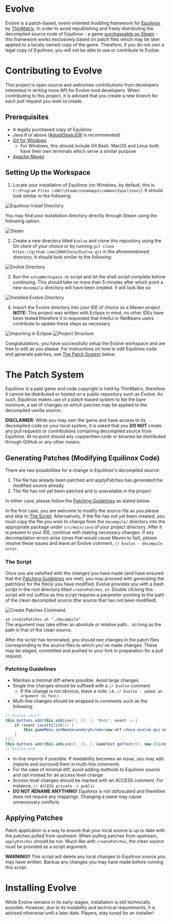 # Evolve
Evolve is a patch-based, event-oriented modding framework for [Equilinox](https://equilinox.com/) by [ThinMatrix](https://twitter.com/ThinMatrix/). In order to avoid republishing and freely distributing the decompiled source code of Equilinox - a game [purchaseable on Steam](https://store.steampowered.com/app/853550/) - this framework works exclusively based on patch files which may be later applied to a locally owned copy of the game. Therefore, if you do not own a legal copy of Equilinox, you will not be able to use or contribute to Evolve.

# Contributing to Evolve
This project is open source and welcomes contributions from developers interested in writing more API for Evolve mod developers. When contributing to this project, it is advised that you create a new branch for each pull request you wish to create.

## Prerequisites
- A legally purchased copy of Equilinox
- Java 8 or above ([AdoptOpenJDK](adoptopenjdk.net/) is recommended)
- [Git for Windows](https://git-scm.com/book/en/v2/Getting-Started-Installing-Git)
  * For Windows, this should include Git Bash. MacOS and Linux both have their own terminals which serve a similar purpose
- [Apache Maven](http://maven.apache.org/download.cgi)

## Setting Up the Workspace
1. Locate your installation of Equilinox (on Windows, by default, this is `C:\Program Files (x86)\Steam\steamapps\common\Equilinox\`). It should look similar to the following:

![Equilinox Install Directory](https://i.imgur.com/dzQolLM.png)

You may find your installation directory directly through Steam using the following option:

![Steam](https://i.imgur.com/s2Amope.png)

2. Create a new directory titled `Evolve` and clone this repository using the Git client of your choice or by running `git clone https://github.com/2008Choco/Evolve.git` in the aforementioned directory. It should look similar to the following:

![Evolve Directory](https://i.imgur.com/MjzI6Gk.png)

3. Run the `setupWorkspace.sh` script and let the shell script complete before continuing. This should take no more than 5 minutes after which point a new `decompile` directory will have been created. It will look like so:

![Installed Evolve Directory](https://i.imgur.com/A1tvc9F.png)

4. Import the Evolve directory into your IDE of choice as a Maven project. **NOTE:** This project was written with Eclipse in mind, no other IDEs have been tested therefore it is requested that IntelliJ or NetBeans users contribute to update these steps as necessary

![Importing in Eclipse](https://i.imgur.com/U7laokK.png)
![Project Structure](https://i.imgur.com/Id95wf1.png)

Congratulations, you have successfully setup the Evolve workspace and are free to edit as you please. For instructions on how to edit Equilinox code and generate patches, see [The Patch System](#The-Patch-System) below.

# The Patch System
Equilinox is a paid game and code copyright is held by ThinMatrix, therefore it cannot be distributed or hosted on a public repository such as Evolve. As such, Equilinox makes use of a patch-based system to list the bare minimum, a set of changes on which patches may be applied to the decompiled vanilla source.

**DISCLAIMER:** While you may own the game and have access to its decompiled code on your local system, it is asked that you **DO NOT** create any pull requests or contributions containing decompiled source from Equilinox. At no point should any copywritten code or binaries be distributed through GitHub or any other means.

## Generating Patches (Modifying Equilinox Code)
There are two possibilities for a change in Equilinox's decompiled source:
1. The file has already been patched and applyPatches has generated the modified source already
2. The file has not yet been patched and is unavailable in the project

In either case, please follow the [Patching Guidelines](#Patching-Guidelines) as stated below.

In the first case, you are welcome to modify the source file as you please and skip to [The Script](#The-Script). Alternatively, if the file has not yet been created, you must copy the file you wish to change from the `decompile/` directory into the appropriate package under `src/main/java` of your project directory. After it is present in your IDE, continue with making necessary changes. If any decompilation errors arise (ones that would cause Maven to fail), please resolve these issues and leave an Evolve comment, `// Evolve - decompile error`.

### The Script
Once you are satisfied with the changes you have made (and have ensured that the [Patching Guidelines](#Patching-Guidelines) are met), you may proceed with generating the patch(es) for the file(s) you have modified. Evolve provides you with a bash script in the root directory titled `createPatches.sh`. Double clicking this script will not suffice as this script requires a parameter pointing to the path of the clean decompiled source (the source that has not been modified).

![Create Patches Command](https://i.imgur.com/2kNT5y3.png)

`sh createPatches.sh "./decompile"`  
The argument may take either an absolute or relative path... so long as the path is that of the clean source.

After the script has terminated, you should see changes in the patch files corresponding to the source files to which you've made changes. These may be staged, committed and pushed to your fork in preparation for a pull request.

### Patching Guidelines
- Maintain a minimal diff where possible. Avoid large changes
- Single line changes should be suffixed with a `// Evolve` comment
  - If the change is not obvious, leave a note. i.e. `// Evolve - added an argument to foo()`
- Multi-line changes should be wrapped in comments such as the following:
```java
// Evolve start
this.buttons.add(this.addLine(7, 13, 2, "Mods", event -> {
    if (event.isLeftClick()) {
        this.gameMenu.setNewSecondaryScreen(new wtf.choco.evolve.gui.mods.ModPanelGui(gameMenu));
    }
}));
this.buttons.add(this.addLine(8, 15, 2, GameText.getText(6), new ClickListener() {
// Evolve end
```
- In-line imports if possible. If readability becomes an issue, you may add imports and surround them in multi-line comments
- For the sake of minimal diff, avoid adding methods to Equilinox source and opt instead for an access level change
- Access level changes should be marked with an ACCESS comment. For instance, `// ACCESS private -> public`
- **DO NOT RENAME ANYTHING!** Equilinox is not obfuscated and therefore does not require any mappings. Changing a name may cause unnecessary conflicts

## Applying Patches
Patch application is a way to ensure that your local source is up to date with the patches pulled from upstream. When pulling patches from upstream, `applyPatches` should be run. Much like with `createPatches`, the clean source must be provided as a script argument.

**WARNING!!** This script will delete any local changes to Equilinox source you may have written. Backup any changes you may have made before running this script.

# Installing Evolve
While Evolve remains in its early stages, installation is still technically possible. However, due to its instability and technical requirements, it is advised otherwise until a later date. Players, stay tuned for an installer!
